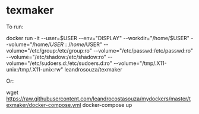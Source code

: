 # texmaker

To run:

  docker run -it --user=$USER --env="DISPLAY" --workdir="/home/$USER" --volume="/home/$USER:/home/$USER" --volume="/etc/group:/etc/group:ro" --volume="/etc/passwd:/etc/passwd:ro" --volume="/etc/shadow:/etc/shadow:ro" --volume="/etc/sudoers.d:/etc/sudoers.d:ro" --volume="/tmp/.X11-unix:/tmp/.X11-unix:rw" leandrosouza/texmaker

Or:

  wget https://raw.githubusercontent.com/leandrocostasouza/mydockers/master/texmaker/docker-compose.yml
  docker-compose up
